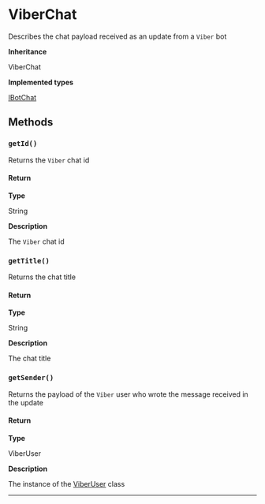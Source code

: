 # ViberChat

Describes the chat payload received as an update from a `Viber` bot

**Inheritance**

ViberChat

**Implemented types**

[IBotChat](/types/Classes/IBotChat.md)

## Methods

### `getId()`

Returns the `Viber` chat id

#### Return

**Type**

String

**Description**

The `Viber` chat id

### `getTitle()`

Returns the chat title

#### Return

**Type**

String

**Description**

The chat title

### `getSender()`

Returns the payload of the `Viber` user who wrote the message received in the update

#### Return

**Type**

ViberUser

**Description**

The instance of the [ViberUser](/types/Classes/ViberUser.md) class

---
